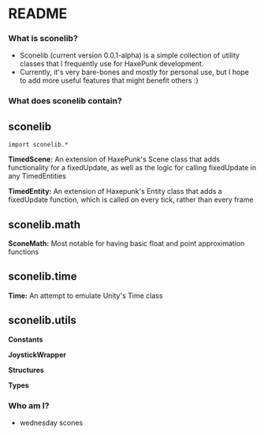 # README #

### What is sconelib? ###

- Sconelib (current version 0.0.1-alpha) is a simple collection of utility classes that I frequently use for HaxePunk development.
- Currently, it's very bare-bones and mostly for personal use, but I hope to add more useful features that might benefit others :)

### What does sconelib contain? ###


## sconelib ##

`import sconelib.*`

**TimedScene:** An extension of HaxePunk's Scene class that adds functionality for a fixedUpdate, as well as the logic for calling fixedUpdate in any TimedEntities

**TimedEntity:** An extension of Haxepunk's Entity class that adds a fixedUpdate function, which is called on every tick, rather than every frame

## sconelib.math ##

**SconeMath:** Most notable for having basic float and point approximation functions

## sconelib.time ##

**Time:** An attempt to emulate Unity's Time class

## sconelib.utils ##

**Constants**

**JoystickWrapper**

**Structures**

**Types**


### Who am I? ###

- wednesday scones
